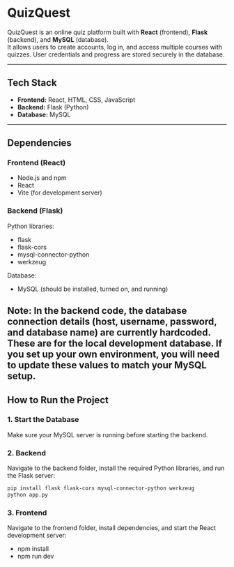 # QuizQuest

QuizQuest is an online quiz platform built with **React** (frontend), **Flask** (backend), and **MySQL** (database).  
It allows users to create accounts, log in, and access multiple courses with quizzes. User credentials and progress are stored securely in the database.

---

## Tech Stack
- **Frontend:** React, HTML, CSS, JavaScript  
- **Backend:** Flask (Python)  
- **Database:** MySQL  

---

## Dependencies

### Frontend (React)
- Node.js and npm
- React
- Vite (for development server)

### Backend (Flask)
Python libraries:
- flask  
- flask-cors  
- mysql-connector-python  
- werkzeug  

Database:
- MySQL (should be installed, turned on, and running)  

**Note:** In the backend code, the database connection details (host, username, password, and database name) are currently hardcoded.  
These are for the local development database. If you set up your own environment, you will need to update these values to match your MySQL setup.
---

## How to Run the Project

### 1. Start the Database
Make sure your MySQL server is running before starting the backend.  

### 2. Backend
Navigate to the backend folder, install the required Python libraries, and run the Flask server:
```bash
pip install flask flask-cors mysql-connector-python werkzeug
python app.py
```

### 3. Frontend
Navigate to the frontend folder, install dependencies, and start the React development server:
- npm install
- npm run dev


